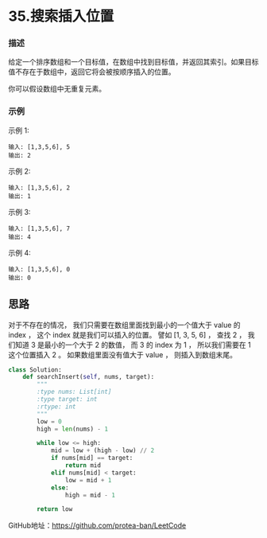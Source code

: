 # 35.搜索插入位置

### 描述

给定一个排序数组和一个目标值，在数组中找到目标值，并返回其索引。如果目标值不存在于数组中，返回它将会被按顺序插入的位置。

你可以假设数组中无重复元素。

### 示例

示例 1:

    输入: [1,3,5,6], 5
    输出: 2

示例 2:

    输入: [1,3,5,6], 2
    输出: 1

示例 3:

    输入: [1,3,5,6], 7
    输出: 4

示例 4:

    输入: [1,3,5,6], 0
    输出: 0

## 思路

对于不存在的情况， 我们只需要在数组里面找到最小的一个值大于 value 的 index ， 这个 index 就是我们可以插入的位置。 譬如 [1, 3, 5, 6] ， 查找 2 ， 我们知道 3 是最小的一个大于 2 的数值， 而 3 的 index 为 1 ， 所以我们需要在 1 这个位置插入 2 。 如果数组里面没有值大于 value ， 则插入到数组末尾。

```python
class Solution:
    def searchInsert(self, nums, target):
        """
        :type nums: List[int]
        :type target: int
        :rtype: int
        """
        low = 0
        high = len(nums) - 1

        while low <= high:
            mid = low + (high - low) // 2
            if nums[mid] == target:
                return mid
            elif nums[mid] < target:
                low = mid + 1
            else:
                high = mid - 1

        return low

```

GitHub地址：https://github.com/protea-ban/LeetCode